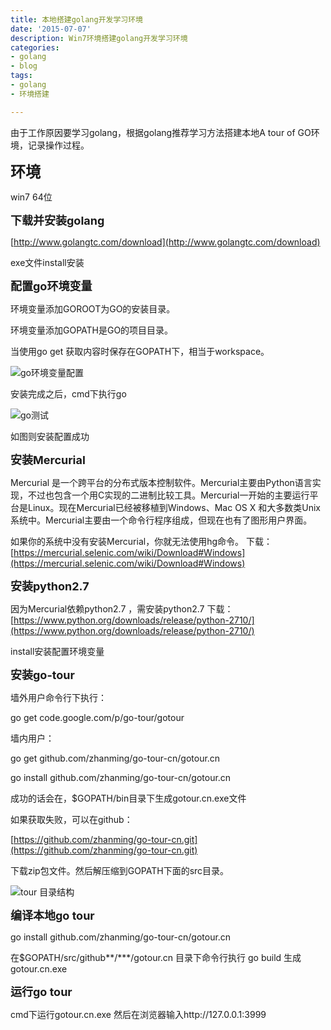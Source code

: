 ```yaml
---
title: 本地搭建golang开发学习环境
date: '2015-07-07'
description: Win7环境搭建golang开发学习环境
categories:
- golang
- blog
tags:
- golang 
- 环境搭建

---
```

由于工作原因要学习golang，根据golang推荐学习方法搭建本地A tour of GO环境，记录操作过程。

<font size="5">**环境**</font>

win7 64位

<font size="4">**下载并安装golang**</font>

[http://www.golangtc.com/download](http://www.golangtc.com/download)

exe文件install安装

<font size="4">**配置go环境变量**</font>

环境变量添加GOROOT为GO的安装目录。

环境变量添加GOPATH是GO的项目目录。

当使用go get 获取内容时保存在GOPATH下，相当于workspace。

![go环境变量配置](http://7xj99v.com1.z0.glb.clouddn.com/goenv.png)

安装完成之后，cmd下执行go

![go测试](http://7xj99v.com1.z0.glb.clouddn.com/gocmd.png)

如图则安装配置成功


<font size="4">**安装Mercurial**</font>

 Mercurial 是一个跨平台的分布式版本控制软件。Mercurial主要由Python语言实现，不过也包含一个用C实现的二进制比较工具。Mercurial一开始的主要运行平台是Linux。现在Mercurial已经被移植到Windows、Mac OS X 和大多数类Unix系统中。Mercurial主要由一个命令行程序组成，但现在也有了图形用户界面。

 如果你的系统中没有安装Mercurial，你就无法使用hg命令。
 下载：[https://mercurial.selenic.com/wiki/Download#Windows](https://mercurial.selenic.com/wiki/Download#Windows)


<font size="4">**安装python2.7**</font>

因为Mercurial依赖python2.7 ，需安装python2.7
下载：[https://www.python.org/downloads/release/python-2710/](https://www.python.org/downloads/release/python-2710/)

install安装配置环境变量

<font size="4">**安装go-tour**</font>

墙外用户命令行下执行：

 go get code.google.com/p/go-tour/gotour

墙内用户：

go get github.com/zhanming/go-tour-cn/gotour.cn

go install github.com/zhanming/go-tour-cn/gotour.cn

成功的话会在，$GOPATH/bin目录下生成gotour.cn.exe文件

如果获取失败，可以在github：

[https://github.com/zhanming/go-tour-cn.git](https://github.com/zhanming/go-tour-cn.git)

下载zip包文件。然后解压缩到GOPATH下面的src目录。

![tour 目录结构](http://7xj99v.com1.z0.glb.clouddn.com/tour.png)

<font size="4">**编译本地go tour**</font>

go install github.com/zhanming/go-tour-cn/gotour.cn

在$GOPATH/src/github**/***/gotour.cn 目录下命令行执行 go build
生成gotour.cn.exe

<font size="4">**运行go tour**</font>

cmd下运行gotour.cn.exe 然后在浏览器输入http://127.0.0.1:3999










